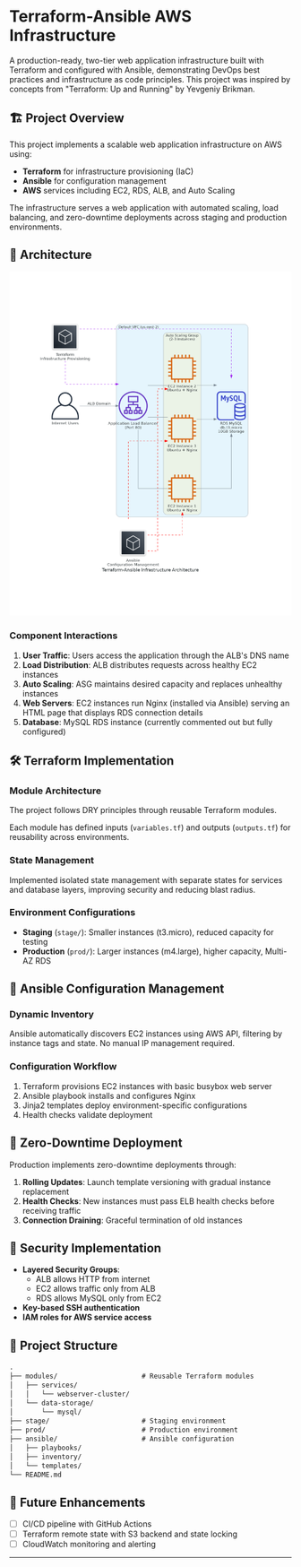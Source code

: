 # Terraform-Ansible AWS Infrastructure

A production-ready, two-tier web application infrastructure built with Terraform and configured with Ansible, demonstrating DevOps best practices and infrastructure as code principles. This project was inspired by concepts from "Terraform: Up and Running" by Yevgeniy Brikman.

## 🏗️ Project Overview

This project implements a scalable web application infrastructure on AWS using:
- **Terraform** for infrastructure provisioning (IaC)
- **Ansible** for configuration management
- **AWS** services including EC2, RDS, ALB, and Auto Scaling

The infrastructure serves a web application with automated scaling, load balancing, and zero-downtime deployments across staging and production environments.

## 📐 Architecture

![Architecture Diagram](images/terraform-ansible-architecture-clean.png)


### Component Interactions

1. **User Traffic**: Users access the application through the ALB's DNS name
2. **Load Distribution**: ALB distributes requests across healthy EC2 instances
3. **Auto Scaling**: ASG maintains desired capacity and replaces unhealthy instances
4. **Web Servers**: EC2 instances run Nginx (installed via Ansible) serving an HTML page that displays RDS connection details
5. **Database**: MySQL RDS instance (currently commented out but fully configured)

## 🛠️ Terraform Implementation

### Module Architecture

The project follows DRY principles through reusable Terraform modules.

Each module has defined inputs (`variables.tf`) and outputs (`outputs.tf`) for reusability across environments.

### State Management

Implemented isolated state management with separate states for services and database layers, improving security and reducing blast radius.

### Environment Configurations

- **Staging** (`stage/`): Smaller instances (t3.micro), reduced capacity for testing
- **Production** (`prod/`): Larger instances (m4.large), higher capacity, Multi-AZ RDS

## 🔧 Ansible Configuration Management

### Dynamic Inventory

Ansible automatically discovers EC2 instances using AWS API, filtering by instance tags and state. No manual IP management required.

### Configuration Workflow

1. Terraform provisions EC2 instances with basic busybox web server
2. Ansible playbook installs and configures Nginx
3. Jinja2 templates deploy environment-specific configurations
4. Health checks validate deployment

## 🚀 Zero-Downtime Deployment

Production implements zero-downtime deployments through:

1. **Rolling Updates**: Launch template versioning with gradual instance replacement
2. **Health Checks**: New instances must pass ELB health checks before receiving traffic
3. **Connection Draining**: Graceful termination of old instances

## 🔐 Security Implementation

- **Layered Security Groups**: 
  - ALB allows HTTP from internet
  - EC2 allows traffic only from ALB
  - RDS allows MySQL only from EC2
- **Key-based SSH authentication**
- **IAM roles for AWS service access**

## 📁 Project Structure

```
.
├── modules/                     # Reusable Terraform modules
│   ├── services/
│   │   └── webserver-cluster/
│   └── data-storage/
│       └── mysql/
├── stage/                       # Staging environment
├── prod/                        # Production environment
├── ansible/                     # Ansible configuration
│   ├── playbooks/
│   ├── inventory/
│   └── templates/
└── README.md
```

## 🔄 Future Enhancements

- [ ] CI/CD pipeline with GitHub Actions
- [ ] Terraform remote state with S3 backend and state locking
- [ ] CloudWatch monitoring and alerting

---
